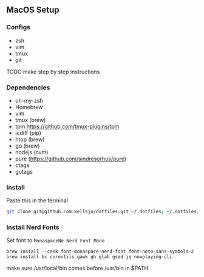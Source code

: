 ## MacOS Setup

### Configs
- zsh
- vim
- tmux
- git

TODO make step by step instructions

### Dependencies
- oh-my-zsh
- Homebrew
- vim
- tmux (brew)
- tpm https://github.com/tmux-plugins/tpm
- icdiff (pip)
- htop (brew)
- go (brew)
- nodejs (nvm)
- pure (https://github.com/sindresorhus/pure)
- ctags
- gotags

### Install
Paste this in the terminal
```bash
git clone git@github.com:wellsjo/dotfiles.git ~/.dotfiles; ~/.dotfiles/setup
```

### Install Nerd Fonts
Set font to `MonaspaceNe Nerd Font Mono`
```
brew install --cask font-monaspace-nerd-font font-noto-sans-symbols-2
brew install bc coreutils gawk gh glab gsed jq nowplaying-cli
```

make sure /usr/local/bin comes before /usr/bin in $PATH